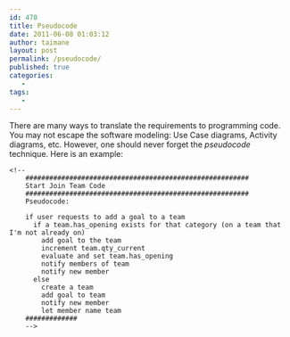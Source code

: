 ```yaml
---
id: 470
title: Pseudocode
date: 2011-06-08 01:03:12
author: taimane
layout: post
permalink: /pseudocode/
published: true
categories:
   -
tags:
   -
---
```

There are many ways to translate the requirements to programming code. You may not escape the software modeling: Use Case diagrams, Activity diagrams, etc. However, one should never forget the _pseudocode_ technique. Here is an example:
```
<!--
    ########################################################
    Start Join Team Code
    ########################################################
    Pseudocode:

    if user requests to add a goal to a team
      if a team.has_opening exists for that category (on a team that I'm not already on)
        add goal to the team
        increment team.qty_current
        evaluate and set team.has_opening
        notify members of team
        notify new member
      else
        create a team
        add goal to team
        notify new member
        let member name team
    #############
    -->
```